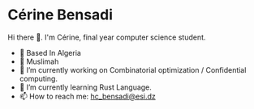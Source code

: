 # Cérine Bensadi

Hi there 👋. I'm Cérine, final year computer science student.
- 📍 Based In Algeria
- 🧕 Muslimah 
- 🔭 I’m currently working on Combinatorial optimization / Confidential computing.
- 🌱 I’m currently learning Rust Language. 
- 📫 How to reach me: hc_bensadi@esi.dz 
